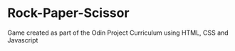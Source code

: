 # Rock-Paper-Scissor

Game created as part of the Odin Project Curriculum using HTML, CSS and Javascript
